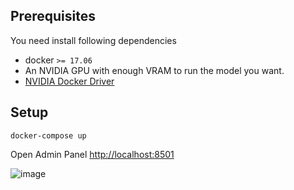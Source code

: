 ## Prerequisites
You need install following dependencies
* docker `>= 17.06`
* An NVIDIA GPU with enough VRAM to run the model you want.
* [NVIDIA Docker Driver](https://docs.nvidia.com/datacenter/tesla/tesla-installation-notes/index.html)

## Setup

`docker-compose up`

Open Admin Panel [http://localhost:8501](http://localhost:8501)

![image](https://user-images.githubusercontent.com/388154/227792390-ec19e9b9-ebbb-4a94-99ca-8a142ffb5e46.png)
